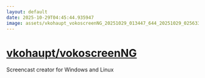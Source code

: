 ```yaml
---
layout: default
date: 2025-10-29T04:45:44.935947
image: assets/vkohaupt_vokoscreenNG_20251029_013447_644_20251029_025633_095e4b--20251029T035645794--cropped.png
---
```


# [vkohaupt/vokoscreenNG](https://github.com/vkohaupt/vokoscreenNG/)

Screencast creator for Windows and Linux
